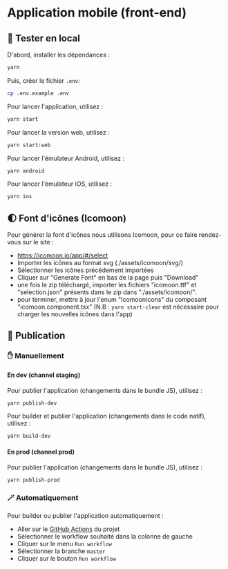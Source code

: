 # Application mobile (front-end)

## 🔨 Tester en local

D'abord, installer les dépendances :
```bash
yarn
```

Puis, créer le fichier `.env`:
```bash
cp .env.example .env
```

Pour lancer l'application, utilisez :
```bash
yarn start
```

Pour lancer la version web, utilisez :
```bash
yarn start:web
```

Pour lancer l'émulateur Android, utilisez :
```bash
yarn android
```

Pour lancer l'émulateur iOS, utilisez :
```bash
yarn ios
```

## 🌓 Font d'icônes (Icomoon)

Pour générer la font d'icônes nous utilisons Icomoon, pour ce faire rendez-vous sur le site :
- https://icomoon.io/app/#/select  
- Importer les icônes au format svg (./assets/icomoon/svg/)
- Sélectionner les icônes précédement importées
- Cliquer sur "Generate Font" en bas de la page puis "Download"
- une fois le zip téléchargé, importer les fichiers "icomoon.ttf" et "selection.json" présents dans le zip dans "./assets/icomoon/".
- pour terminer, mettre à jour l'enum "IcomoonIcons" du composant "icomoon.component.tsx"
(N.B : `yarn start-clear` est nécessaire pour charger les nouvelles icônes dans l'app)


## 🚀 Publication

### ✋ Manuellement

#### En dev (channel staging)

Pour publier l'application (changements dans le bundle JS), utilisez :
```bash
yarn publish-dev
```

Pour builder et publier l'application (changements dans le code natif), utilisez :
```bash
yarn build-dev
```

#### En prod (channel prod)

Pour publier l'application (changements dans le bundle JS), utilisez :
```bash
yarn publish-prod
```

### 🪄 Automatiquement

Pour builder ou publier l'application automatiquement :
- Aller sur le [GitHub Actions](https://github.com/SocialGouv/1000jours/actions) du projet
- Sélectionner le workflow souhaité dans la colonne de gauche
- Cliquer sur le menu `Run workflow`
- Sélectionner la branche `master`
- Cliquer sur le bouton `Run workflow`
